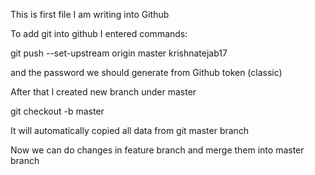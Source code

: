 This is first file I am writing into Github 

To add git into github I entered commands:

git push --set-upstream origin master
krishnatejab17

and the password we should generate from Github token (classic)


After that I created new branch under master

git checkout -b master

It will automatically copied all data from git master branch

Now we can do changes in feature branch and merge them into master branch
